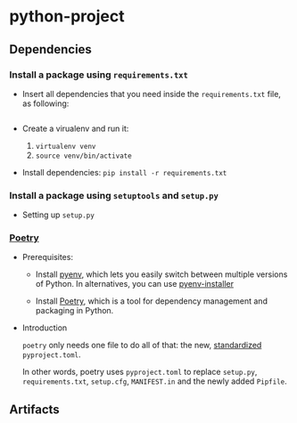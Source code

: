 # python-project

## Dependencies

### Install a package using `requirements.txt`
- Insert all dependencies that you need inside the `requirements.txt` file, as following:
  ```
  ```
- Create a virualenv and run it:
  1. `virtualenv venv`
  2. `source venv/bin/activate`
 
- Install dependencies:
  `pip install -r requirements.txt`

### Install a package using `setuptools` and `setup.py`

- Setting up `setup.py`

### [Poetry](https://github.com/python-poetry/poetry)

- Prerequisites:

  * Install [pyenv](https://github.com/pyenv/pyenv#installation), which lets you easily switch between multiple versions of Python. In alternatives, you can use [pyenv-installer](https://github.com/pyenv/pyenv-installer)

  * Install [Poetry](https://github.com/python-poetry/poetry#installation), which is a tool for dependency management and packaging in Python. 

- Introduction
  
  `poetry` only needs one file to do all of that: the new, [standardized](https://www.python.org/dev/peps/pep-0518/) `pyproject.toml`.

  In other words, poetry uses `pyproject.toml` to replace `setup.py`, `requirements.txt`, `setup.cfg`, `MANIFEST.in` and the newly added `Pipfile`.

## Artifacts
